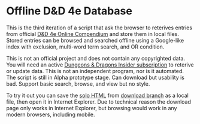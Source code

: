 # Offline D&amp;D 4e Database #

This is the third iteration of a script that ask the browser to reterives entries from official <a href="http://www.wizards.com/dndinsider/compendium/database.aspx">D&D 4e Online Compendium</a> and store them in local files.
 <br/>
Stored entries can be browsed and searched offline using a Google-like index with exclusion, multi-word term search, and OR condition.

This is not an official project and does not contain any copyrighted data.
You will need an active <a href="http://www.wizards.com/DnD/Subscription.aspx">Dungeons & Dragons Insider subscription</a> to reterive or update data.
This is not an independent program, nor is it automated.
 <br/>
The script is still in Alpha prototype stage. 
Can download but usability is bad.
Support basic search, browse, and view but no style.

To try it out you can save the <a download="offline_database.html" href="http://raw.github.com/Sheep-y/trpg-dnd-4e-db/download/offline_database.html">solo HTML</a> from <a href="http://github.com/Sheep-y/trpg-dnd-4e-db/tree/download">download branch</a> as a local file, then open it in Internet Explorer.
Due to technical reason the download page only works in Internet Explorer, but browsing would work in any modern browsers, including mobile.